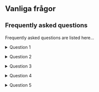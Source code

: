 <style> 
h1 { font-size:24px; } 
h2 { font-size:22px; } 
h3 { font-size:20px; } 
h4 { font-size:18px; } 
h5 { font-size:16px; }  
table th { font-size:14px !important; text-align:left !important; }
table td { font-size:14px !important; text-align:left !important; }
</style>

# Vanliga frågor

### Frequently asked questions <a name="faq"></h3>

<p spaces-before="0">
  Frequently asked questions are listed here...
</p>

<p spaces-before="0">
  

<details>
  <summary>Question 1</summary>
  Answer 1
</details>

</p>

<p spaces-before="0">
  <details>
  <summary>Question 2</summary>
  Answer 2
</details>

</p>

<p spaces-before="0">
  <details>
  <summary>Question 3</summary>
  Answer 3
</details>

</p>

<p spaces-before="0">
  <details>
  <summary>Question 4</summary>
  Answer 4
</details>

</p>

<p spaces-before="0">
  <details>
  <summary>Question 5</summary>
  Answer 5
</details>
</p>
